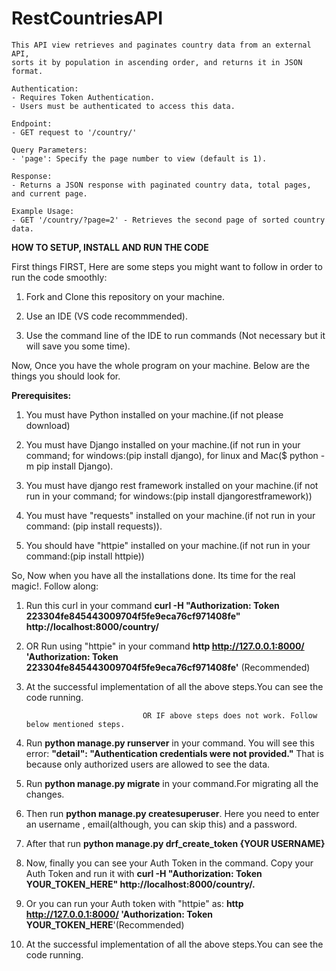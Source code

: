# RestCountriesAPI

    This API view retrieves and paginates country data from an external API,
    sorts it by population in ascending order, and returns it in JSON format.

    Authentication:
    - Requires Token Authentication.
    - Users must be authenticated to access this data.

    Endpoint:
    - GET request to '/country/'

    Query Parameters:
    - 'page': Specify the page number to view (default is 1).
    
    Response:
    - Returns a JSON response with paginated country data, total pages, and current page.

    Example Usage:
    - GET '/country/?page=2' - Retrieves the second page of sorted country data.

     

****HOW TO SETUP, INSTALL AND RUN THE CODE****

First things FIRST, Here are some steps you might want to follow in order to run the code smoothly:

1.  Fork and Clone this repository on your machine.
  
2.  Use an IDE (VS code recommmended).

3.  Use the command line of the IDE to run commands (Not necessary but it will save you some time).

Now, Once you have the whole program on your machine. Below are the things you should look for.

**Prerequisites:**


1. You must have Python installed on your machine.(if not please download)

2. You must have Django installed on your machine.(if not run in your command; for windows:(pip install django), for linux 
   and Mac($ python -m pip install Django).

3. You must have django rest framework installed on your machine.(if not run in your command; for windows:(pip install 
   djangorestframework))

4. You must have "requests" installed on your machine.(if not run in your command: (pip install requests)).

5. You should have "httpie" installed on your machine.(if not run in your command:(pip install httpie))

So, Now when you have all the installations done. Its time for the real magic!. Follow along:

1.  Run this curl in your command **curl -H "Authorization: Token 223304fe845443009704f5fe9eca76cf971408fe" 
    http://localhost:8000/country/**

2.  OR Run using "httpie" in your command **http  http://127.0.0.1:8000/ 'Authorization: Token 
    223304fe845443009704f5fe9eca76cf971408fe'** (Recommended)

3.  At the successful implementation of all the above steps.You can see the code running.

                                  OR IF above steps does not work. Follow below mentioned steps.
    
  
 1. Run **python manage.py runserver** in your command. You will see this error: **"detail": "Authentication credentials were not provided."** That is because only 
    authorized users are allowed to see the data.
    
 2. Run **python manage.py migrate** in your command.For migrating all the changes.

 3. Then run **python manage.py createsuperuser**. Here you need to enter an username , email(although, you can skip this) 
    and a password.

 4.  After that run **python manage.py drf_create_token {YOUR USERNAME}**

 5.  Now, finally you can see your Auth Token in the command. Copy your Auth Token and run it with **curl -H "Authorization: Token 
     YOUR_TOKEN_HERE" http://localhost:8000/country/.**
 
 6.  Or you can run your Auth token with "httpie" as:  **http  http://127.0.0.1:8000/ 'Authorization: Token YOUR_TOKEN_HERE**'(Recommended)

 7.  At the successful implementation of all the above steps.You can see the code running.



